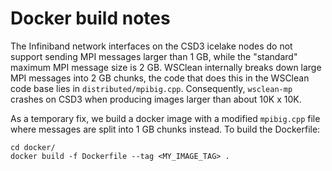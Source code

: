 # Docker build notes

The Infiniband network interfaces on the CSD3 icelake nodes do not support sending MPI messages larger than 1 GB, while the "standard" maximum MPI message size is 2 GB. WSClean internally breaks down large MPI messages into 2 GB chunks, the code that does this in the WSClean code base lies in `distributed/mpibig.cpp`. Consequently, `wsclean-mp` crashes on CSD3 when producing images larger than about 10K x 10K.

As a temporary fix, we build a docker image with a modified `mpibig.cpp` file where messages are split into 1 GB chunks instead. To build the Dockerfile:
```
cd docker/
docker build -f Dockerfile --tag <MY_IMAGE_TAG> .
```